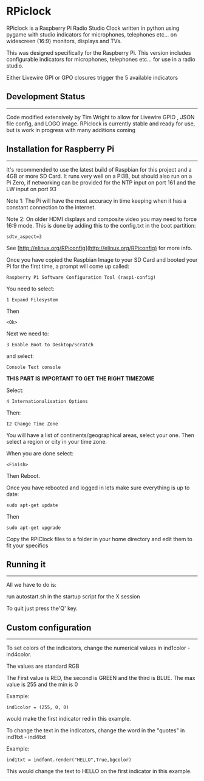 RPiclock
==============

RPiclock is a Raspberry Pi Radio Studio Clock written in python using pygame with studio indicators for microphones, telephones etc... on widescreen (16:9) monitors, displays and TVs.

This was designed specifically for the Raspberry Pi. This version includes configurable indicators for microphones, telephones etc... for use in a radio studio.

Either Livewire GPI or GPO closures trigger the 5 available indicators

## Development Status

***

Code modified extensively by Tim Wright to allow for Livewire GPIO , JSON file config, and LOGO image.
RPiclock is currently stable and ready for use, but is  work in progress with many additions coming

## Installation for Raspberry Pi

***

It's recommended to use the latest build of Raspbian for this project and a 4GB or more SD Card.
It runs very well on a Pi3B, but should also run on a Pi Zero, if networking can be provided for the NTP input on port 161 and the LW input on port 93

Note 1: The Pi will have the most accuracy in time keeping when it has a constant connection to the internet.

Note 2: On older HDMI displays and composite video you may need to force 16:9 mode. This is done by adding this to the config.txt in the boot partition:

    sdtv_aspect=3
    
See [http://elinux.org/RPiconfig](http://elinux.org/RPiconfig) for more info.

Once you have copied the Raspbian Image to your SD Card and booted your Pi for the first time, a prompt will come up called:
    
    Raspberry Pi Software Configuration Tool (raspi-config)

You need to select:

    1 Expand Filesystem
Then

    <Ok>

Next we need to:

    3 Enable Boot to Desktop/Scratch

and select:

    Console Text console

**THIS PART IS IMPORTANT TO GET THE RIGHT TIMEZOME**

Select:

    4 Internationalisation Options

Then:

    I2 Change Time Zone

You will have a list of continents/geographical areas, select your one. Then select a region or city in your time zone.

When you are done select:

    <Finish>
    
Then Reboot.

Once you have rebooted and logged in lets make sure everything is up to date:

    sudo apt-get update
    
Then

    sudo apt-get upgrade

Copy the RPiClock files to a folder in your home directory and edit them to fit your specifics
    
## Running it

***

All we have to do is:

run autostart.sh in the startup script for the X session
    
To quit just press the'Q' key.

## Custom configuration

***

To set colors of the indicators, change the numerical values in ind1color - ind4color.

The values are standard RGB

The First value is RED, the second is GREEN and the third is BLUE. The max value is 255 and the min is 0

Example:

    ind1color = (255, 0, 0)
    
would make the first indicator red in this example.

To change the text in the indicators, change the word in the "quotes" in ind1txt - ind4txt

Example:

    ind1txt = indfont.render("HELLO",True,bgcolor)

This would change the text to HELLO on the first indicator in this example.


